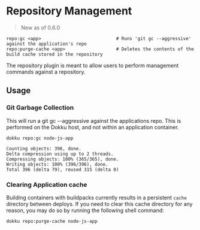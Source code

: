 # Repository Management

> New as of 0.6.0

```
repo:gc <app>                            # Runs 'git gc --aggressive' against the application's repo
repo:purge-cache <app>                   # Deletes the contents of the build cache stored in the repository
```

The repository plugin is meant to allow users to perform management commands against a repository.

## Usage

### Git Garbage Collection

This will run a git gc --aggressive against the applications repo. This is performed on the Dokku host, and not within an application container.

```shell
dokku repo:gc node-js-app
```

```
Counting objects: 396, done.
Delta compression using up to 2 threads.
Compressing objects: 100% (365/365), done.
Writing objects: 100% (396/396), done.
Total 396 (delta 79), reused 315 (delta 0)
```

### Clearing Application cache

Building containers with buildpacks currently results in a persistent `cache` directory between deploys. If you need to clear this cache directory for any reason, you may do so by running the following shell command:

```shell
dokku repo:purge-cache node-js-app
```
